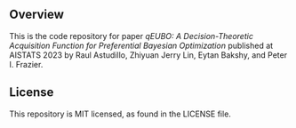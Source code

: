 ## Overview
This is the code repository for paper *qEUBO: A Decision-Theoretic Acquisition Function for Preferential Bayesian Optimization* published at AISTATS 2023 by Raul Astudillo, Zhiyuan Jerry Lin, Eytan Bakshy, and Peter I. Frazier.

## License
This repository is MIT licensed, as found in the LICENSE file.
